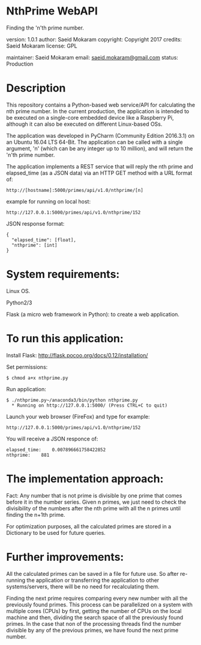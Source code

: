 # NthPrime WebAPI
Finding the 'n'th prime number.

version: 1.0.1
author: Saeid Mokaram
copyright: Copyright 2017
credits: Saeid Mokaram
license: GPL

maintainer: Saeid Mokaram
email: saeid.mokaram@gmail.com
status: Production

# Description
This repository contains a Python-based web service/API for calculating the nth prime number.
In the current production, the application is intended to be executed on a single-core embedded device like a Raspberry Pi, although it can also be executed on different Linux-based OSs.

The application was developed in PyCharm (Community Edition 2016.3.1) on an Ubuntu 16.04 LTS 64-Bit.
The application can be called with a single argument, 'n' (which can be any integer up to 10 million), and will return the 'n'th prime number.

The application implements a REST service that will reply the nth prime and elapsed_time (as a JSON data) via an HTTP GET method with a URL format of:

    http://[hostname]:5000/primes/api/v1.0/nthprime/[n]

example for running on local host:

    http://127.0.0.1:5000/primes/api/v1.0/nthprime/152

JSON response format:

    {
      "elapsed_time": [float], 
      "nthprime": [int]
    }

# System requirements:
Linux OS.

Python2/3

Flask (a micro web framework in Python): to create a web application.

# To run this application:
Install Flask: http://flask.pocoo.org/docs/0.12/installation/

Set permissions:

    $ chmod a+x nthprime.py

Run application:
    
    $ ./nthprime.py~/anaconda3/bin/python nthprime.py 
      * Running on http://127.0.0.1:5000/ (Press CTRL+C to quit)

Launch your web browser (FireFox) and type for example:

    http://127.0.0.1:5000/primes/api/v1.0/nthprime/152

You will receive a JSON responce of:
    
    elapsed_time:    0.007896661758422852
    nthprime:    881

# The implementation approach:
Fact: Any number that is not prime is divisible by one prime that comes before it in the number series.
Given n primes, we just need to check the divisibility of the numbers after the nth prime with all the n primes until finding the n+1th prime.

For optimization purposes, all the calculated primes are stored in a Dictionary to be used for future queries.

# Further improvements:
All the calculated primes can be saved in a file for future use. So after re-running the application or transferring the application to other systems/servers, there will be no need for recalculating them.

Finding the next prime requires comparing every new number with all the previously found primes. This process can be parallelized on a system with multiple cores (CPUs) by first, getting the number of CPUs on the local machine and then, dividing the search space of all the previously found primes. In the case that non of the processing threads find the number divisible by any of the previous primes, we have found the next prime number.
